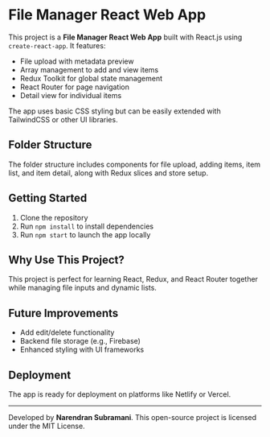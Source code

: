 # File Manager React Web App

This project is a **File Manager React Web App** built with React.js using `create-react-app`. It features:

- File upload with metadata preview  
- Array management to add and view items  
- Redux Toolkit for global state management  
- React Router for page navigation  
- Detail view for individual items  

The app uses basic CSS styling but can be easily extended with TailwindCSS or other UI libraries.

## Folder Structure

The folder structure includes components for file upload, adding items, item list, and item detail, along with Redux slices and store setup.

## Getting Started

1. Clone the repository  
2. Run `npm install` to install dependencies  
3. Run `npm start` to launch the app locally  

## Why Use This Project?

This project is perfect for learning React, Redux, and React Router together while managing file inputs and dynamic lists.

## Future Improvements

- Add edit/delete functionality  
- Backend file storage (e.g., Firebase)  
- Enhanced styling with UI frameworks  

## Deployment

The app is ready for deployment on platforms like Netlify or Vercel.

---

Developed by **Narendran Subramani**. This open-source project is licensed under the MIT License.
